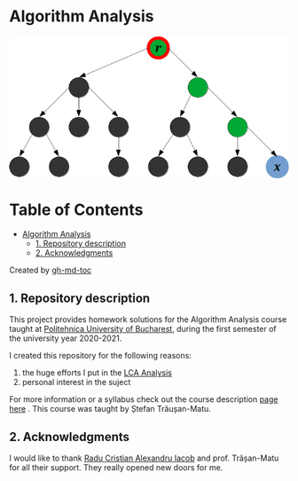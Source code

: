 # Algorithm Analysis

<img align="center" src="homework/1/paper/arbore_tarjan.png">

Table of Contents
=================

* [Algorithm Analysis](#algorithm-analysis)
   * [1. Repository description](#1-repository-description)
   * [2. Acknowledgments](#2-acknowledgments)

Created by [gh-md-toc](https://github.com/ekalinin/github-markdown-toc)

## 1. Repository description

This project provides homework solutions for the Algorithm Analysis course
taught at [Politehnica University of Bucharest](https://upb.ro), during the
first semester of the university year 2020-2021.

I created this repository for the following reasons:

1. the huge efforts I put in the [LCA Analysis](homework/1)
2. personal interest in the suject

For more information or a syllabus check out the course description
[page here](https://cs.pub.ro/index.php/education/courses/59-under/an2under/109-algorithms-analysis)
. This course was taught by Ștefan Trăușan-Matu.

## 2. Acknowledgments

I would like to thank
[Radu Cristian Alexandru Iacob](https://github.com/johnthebrave) and prof.
Trășan-Matu for all their support. They really opened new doors for me.
